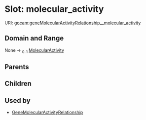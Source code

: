 
# Slot: molecular_activity




URI: [gocam:geneMolecularActivityRelationship__molecular_activity](http://w3id.org/ontogpt/gocam/geneMolecularActivityRelationship__molecular_activity)


## Domain and Range

None &#8594;  <sub>0..1</sub> [MolecularActivity](MolecularActivity.md)

## Parents


## Children


## Used by

 * [GeneMolecularActivityRelationship](GeneMolecularActivityRelationship.md)
